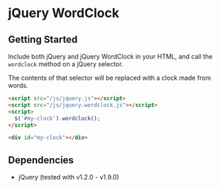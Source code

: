 # jQuery WordClock


## Getting Started

Include both jQuery and jQuery WordClock in your HTML, and call the ``wordclock`` method on a jQuery selector.

The contents of that selector will be replaced with a clock made from words.

```html
<script src="/js/jquery.js"></script>
<script src="/js/jquery.wordclock.js"></script>
<script>
  $('#my-clock').wordclock();
</script>

<div id="my-clock"></div>
```

## Dependencies

- jQuery (tested with v1.2.0 - v1.9.0)

